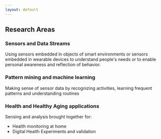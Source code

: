 ```yaml
---
layout: default
---
```

<section>
		<h2>Research Areas</h2>
		<div class="features">
				<article>
				<span class="icon fa-house-signal"></span>
				<div class="content">
					<h3>Sensors and Data Streams</h3>
					<p>Using sensors embedded in objects of smart environments or sensors embedded in wearable devices to understand people's needs or to enable personal awareness and reflection of behavior.</p>
				</div>
				</article>
				<article>
					<span class="icon solid fa-brain"></span>
					<div class="content">
						<h3>Pattern mining and machine learning</h3>
						<p>Making sense of sensor data by recognizing activities, learning frequent patterns and understanding routines</p>
					</div>
				</article>
				<article>
					<span class="icon solid fa-bed-pulse"></span>
					<div class="content">
						<h3>Health and Healthy Aging applications</h3>
						<p>Sensing and analysis brought together for:</p>
							<ul>
								<li>Health monitoring at home</li>
								<li>Digital Health Experiments and validation </li>
							</ul>
					</div>
				</article>
		</div>
</section>
